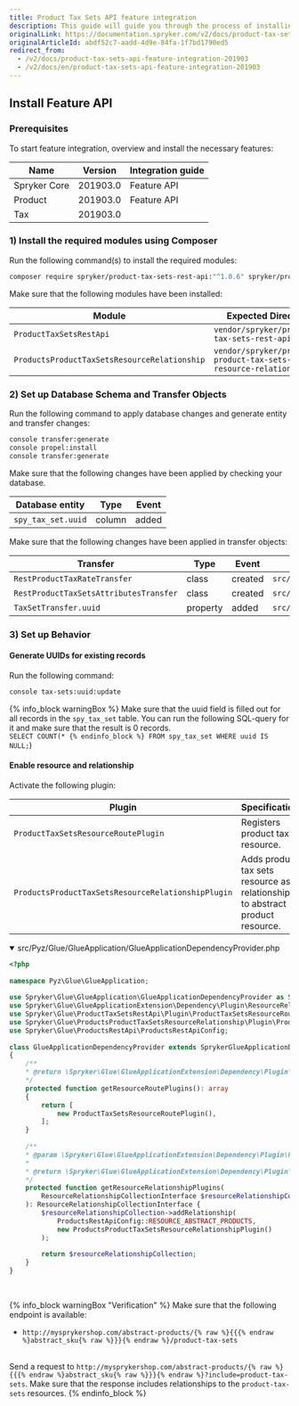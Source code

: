 ```yaml
---
title: Product Tax Sets API feature integration
description: This guide will guide you through the process of installing and configuring the Product Tax Sets API feature in your project.
originalLink: https://documentation.spryker.com/v2/docs/product-tax-sets-api-feature-integration-201903
originalArticleId: abdf52c7-aadd-4d9e-84fa-1f7bd1790ed5
redirect_from:
  - /v2/docs/product-tax-sets-api-feature-integration-201903
  - /v2/docs/en/product-tax-sets-api-feature-integration-201903
---
```


## Install Feature API
### Prerequisites
To start feature integration, overview and install the necessary features:

| Name | Version | Integration guide |
| --- | --- | --- |
| Spryker Core | 201903.0 |Feature API |
| Product | 201903.0 |Feature API |
| Tax | 201903.0 | |

### 1) Install the required modules using Composer
Run the following command(s) to install the required modules:

```bash
composer require spryker/product-tax-sets-rest-api:"^1.0.6" spryker/products-product-tax-sets-resource-relationship:"^1.0.0" --update-with-dependencies
```

<section contenteditable="false" class="warningBox"><div class="content">
Make sure that the following modules have been installed:

| Module | Expected Directory |
| --- | --- |
| `ProductTaxSetsRestApi` | `vendor/spryker/product-tax-sets-rest-api` |
|`ProductsProductTaxSetsResourceRelationship`  | `vendor/spryker/products-product-tax-sets-resource-relationship` |
</div></section>

### 2) Set up Database Schema and Transfer Objects
Run the following command to apply database changes and generate entity and transfer changes:

```bash
console transfer:generate
console propel:install
console transfer:generate
```

<section contenteditable="false" class="warningBox"><div class="content">
Make sure that the following changes have been applied by checking your database.

| Database entity | Type | Event |
| --- | --- | --- |
| `spy_tax_set.uuid` | column |added  |
</div></section>

<section contenteditable="false" class="warningBox"><div class="content">
Make sure that the following changes have been applied in transfer objects:

| Transfer | Type | Event | Path |
| --- | --- | --- | --- |
|`RestProductTaxRateTransfer`  | class | created | `src/Generated/Shared/Transfer/RestProductTaxRateTransfer` |
| `RestProductTaxSetsAttributesTransfer` | class | created | `src/Generated/Shared/Transfer/RestProductTaxSetsAttributesTransfer` |
|`TaxSetTransfer.uuid`  |property| added | `src/Generated/Shared/Transfer/TaxSetTransfer` |
</div></section>

### 3) Set up Behavior
#### Generate UUIDs for existing records
Run the following command:

```bash
console tax-sets:uuid:update
```

{% info_block warningBox %}
Make sure that the uuid field is filled out for all records in the `spy_tax_set` table. You can run the following SQL-query for it and make sure that the result is 0 records.<br>`SELECT COUNT(*
{% endinfo_block %} FROM spy_tax_set WHERE uuid IS NULL;`)

#### Enable resource and relationship
Activate the following plugin:

| Plugin | Specification | Prerequisites | Namespace |
| --- | --- | --- | --- |
| `ProductTaxSetsResourceRoutePlugin` | Registers product tax resource. | None | `Spryker\Glue\ProductTaxSetsRestApi\Plugin` |
| `ProductsProductTaxSetsResourceRelationshipPlugin` | Adds product tax sets resource as a relationship to abstract product resource. | None | `Spryker\Glue\ProductsProductTaxSetsResourceRelationship\Plugin` |

<details open>
<summary>src/Pyz/Glue/GlueApplication/GlueApplicationDependencyProvider.php</summary>
    
```php
<?php
 
namespace Pyz\Glue\GlueApplication;
 
use Spryker\Glue\GlueApplication\GlueApplicationDependencyProvider as SprykerGlueApplicationDependencyProvider;
use Spryker\Glue\GlueApplicationExtension\Dependency\Plugin\ResourceRelationshipCollectionInterface;
use Spryker\Glue\ProductTaxSetsRestApi\Plugin\ProductTaxSetsResourceRoutePlugin;
use Spryker\Glue\ProductsProductTaxSetsResourceRelationship\Plugin\ProductsProductTaxSetsResourceRelationshipPlugin;
use Spryker\Glue\ProductsRestApi\ProductsRestApiConfig;
 
class GlueApplicationDependencyProvider extends SprykerGlueApplicationDependencyProvider
{
	/**
	* @return \Spryker\Glue\GlueApplicationExtension\Dependency\Plugin\ResourceRoutePluginInterface[]
	*/
	protected function getResourceRoutePlugins(): array
	{
		return [
			new ProductTaxSetsResourceRoutePlugin(),
		];
	}
 
	/**
	* @param \Spryker\Glue\GlueApplicationExtension\Dependency\Plugin\ResourceRelationshipCollectionInterface $resourceRelationshipCollection
	*
	* @return \Spryker\Glue\GlueApplicationExtension\Dependency\Plugin\ResourceRelationshipCollectionInterface
	*/
	protected function getResourceRelationshipPlugins(
		ResourceRelationshipCollectionInterface $resourceRelationshipCollection
	): ResourceRelationshipCollectionInterface {
		$resourceRelationshipCollection->addRelationship(
			ProductsRestApiConfig::RESOURCE_ABSTRACT_PRODUCTS,
			new ProductsProductTaxSetsResourceRelationshipPlugin()
		);
 
		return $resourceRelationshipCollection;
	}
}
```

<br>
</details>

{% info_block warningBox "Verification" %}
Make sure that the following endpoint is available:<ul><li>`http://mysprykershop.com/abstract-products/{% raw %}{{{% endraw %}abstract_sku{% raw %}}}{% endraw %}/product-tax-sets`</li></ul><br>
Send a request to `http://mysprykershop.com/abstract-products/{% raw %}{{{% endraw %}abstract_sku{% raw %}}}{% endraw %}?include=product-tax-sets`. Make sure that the response includes relationships to the `product-tax-sets` resources.
{% endinfo_block %}

<!-- Last review date: Mar 21, 2019 -->

[//]: # (by Tihran Voitov, Yuliia Boiko)
